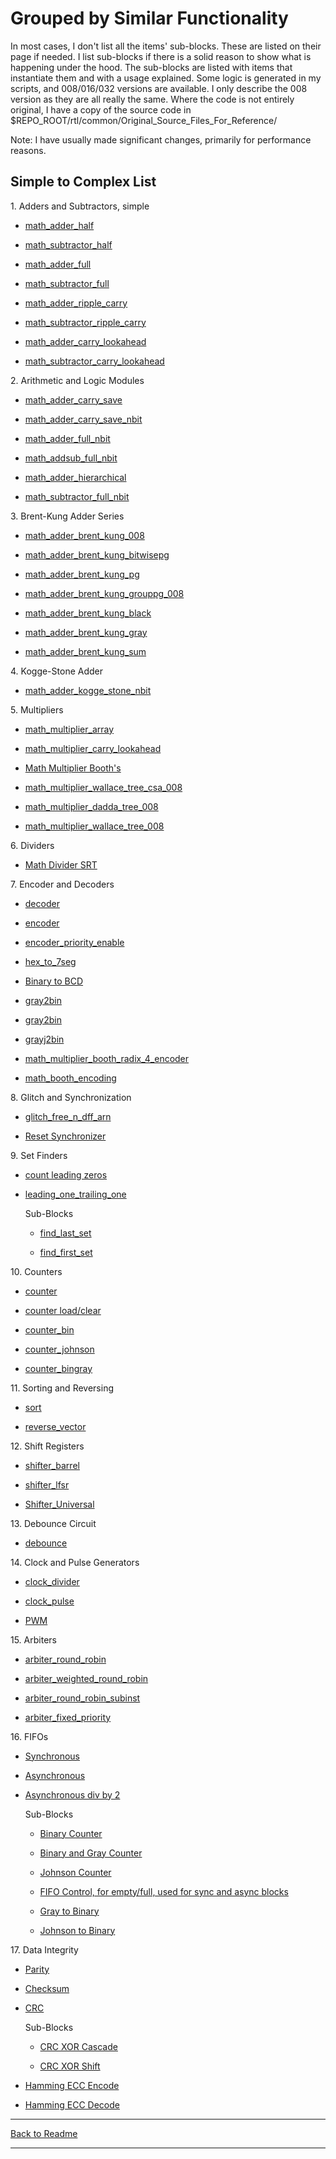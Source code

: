 # Grouped by Similar Functionality

In most cases, I don't list all the items' sub-blocks. These are listed on their page if needed. I list sub-blocks if there is a solid reason to show what is happening under the hood. The sub-blocks are listed with items that instantiate them and with a usage explained. Some logic is generated in my scripts, and 008/016/032 versions are available. I only describe the 008 version as they are all really the same. Where the code is not entirely original, I have a copy of the source code in \$REPO_ROOT/rtl/common/Original_Source_Files_For_Reference/

Note: I have usually made significant changes, primarily for performance reasons.

## Simple to Complex List

1\. Adders and Subtractors, simple

- [math_adder_half](math_adder_half.md)

- [math_subtractor_half](math_subtractor_half.md)

- [math_adder_full](math_adder_full.md)

- [math_subtractor_full](math_subtractor_full.md)

- [math_adder_ripple_carry](math_adder_ripple_carry.md)

- [math_subtractor_ripple_carry](math_subtractor_ripple_carry.md)

- [math_adder_carry_lookahead](math_adder_carry_lookahead.md)

- [math_subtractor_carry_lookahead](math_subtractor_carry_lookahead.md)

2\. Arithmetic and Logic Modules

- [math_adder_carry_save](math_adder_carry_save.md)

- [math_adder_carry_save_nbit](math_adder_carry_save_nbit.md)

- [math_adder_full_nbit](math_adder_full_nbit.md)

- [math_addsub_full_nbit](math_addsub_full_nbit.md)

- [math_adder_hierarchical](math_adder_hierarchical.md)

- [math_subtractor_full_nbit](math_subtractor_full_nbit.md)

3\. Brent-Kung Adder Series

- [math_adder_brent_kung_008](math_adder_brent_kung_008.md)

- [math_adder_brent_kung_bitwisepg](math_adder_brent_kung_bitwisepg.md)

- [math_adder_brent_kung_pg](math_adder_brent_kung_pg.md)

- [math_adder_brent_kung_grouppg_008](math_adder_brent_kung_grouppg_008.md)

- [math_adder_brent_kung_black](math_adder_brent_kung_black.md)

- [math_adder_brent_kung_gray](math_adder_brent_kung_gray.md)

- [math_adder_brent_kung_sum](math_adder_brent_kung_sum.md)

4\. Kogge-Stone Adder

- [math_adder_kogge_stone_nbit](math_adder_kogge_stone_nbit.md)

5\. Multipliers

- [math_multiplier_array](math_multiplier_array.md)

- [math_multiplier_carry_lookahead](math_multiplier_carry_lookahead.md)

- [Math Multiplier Booth's](math_multiplier_booths.md)

- [math_multiplier_wallace_tree_csa_008](math_multiplier_wallace_tree_csa_008.md)

- [math_multiplier_dadda_tree_008](math_multiplier_dadda_tree_008.md)

- [math_multiplier_wallace_tree_008](math_multiplier_wallace_tree_008.md)

6\. Dividers

- [Math Divider SRT](math_divider_srt.md)

7\. Encoder and Decoders

- [decoder](decoder.md)

- [encoder](encoder.md)

- [encoder_priority_enable](encoder_priority_enable.md)

- [hex_to_7seg](hex_to_7seg.md)

- [Binary to BCD](bin_to_bcd.md)

- [gray2bin](bin2gray.md)

- [gray2bin](gray2bin.md)

- [grayj2bin](grayj2bin.md)

- [math_multiplier_booth_radix_4_encoder](math_multiplier_booth_radix_4_encoder.md)

- [math_booth_encoding](math_booth_encoding.md)

8\. Glitch and Synchronization

- [glitch_free_n_dff_arn](glitch_free_n_dff_arn.md)

- [Reset Synchronizer](reset_sync.md)

9\. Set Finders

- [count leading zeros](count_leading_zeros.md)

- [leading_one_trailing_one](leading_one_trailing_one.md)

  Sub-Blocks

  - [find_last_set](find_last_set.md)

  - [find_first_set](find_first_set.md)

10\. Counters

- [counter](counter.md)

- [counter load/clear](counter_load_clear.md)

- [counter_bin](counter_bin.md)

- [counter_johnson](counter_johnson.md)

- [counter_bingray](counter_bingray.md)

11\. Sorting and Reversing

- [sort](sort.md)

- [reverse_vector](reverse_vector.md)

12\. Shift Registers

- [shifter_barrel](shifter_barrel.md)

- [shifter_lfsr](shifter_lfsr.md)

- [Shifter_Universal](shifter_universal.md)

13\. Debounce Circuit

- [debounce](debounce.md)

14\. Clock and Pulse Generators

- [clock_divider](clock_divider.md)

- [clock_pulse](clock_pulse.md)

- [PWM](pwm.md)

15\. Arbiters

- [arbiter_round_robin](arbiter_round_robin.md)

- [arbiter_weighted_round_robin](arbiter_weighted_round_robin.md)

- [arbiter_round_robin_subinst](arbiter_round_robin_subinst.md)

- [arbiter_fixed_priority](arbiter_fixed_priority.md)

16\. FIFOs

- [Synchronous](fifo_sync.md)

- [Asynchronous](fifo_async.md)

- [Asynchronous div by 2](fifo_async_div2.md)

  Sub-Blocks

  - [Binary Counter](counter_bin.md)

  - [Binary and Gray Counter](counter_bingray.md)

  - [Johnson Counter](counter_johnson.md)
  
  - [FIFO Control, for empty/full, used for sync and async blocks](fifo_control.md)

  - [Gray to Binary](gray2bin.md)

  - [Johnson to Binary](grayj2bin.md)

17\. Data Integrity

- [Parity](dataint_parity.md)

- [Checksum](dataint_checksum.md)

- [CRC](dataint_crc.md)

  Sub-Blocks

  - [CRC XOR Cascade](dataint_crc_xor_shift_cascade.md)

  - [CRC XOR Shift](dataint_crc_xor_shift.md)

- [Hamming ECC Encode](dataint_ecc_hamming_encode_secded.md)

- [Hamming ECC Decode](dataint_ecc_hamming_decode_secded.md)

---

[Back to Readme](../../../README.md)

---
